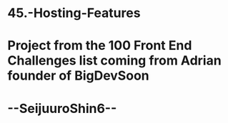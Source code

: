 # 45.-Hosting-Features
# Project from the 100 Front End Challenges list coming from Adrian founder of BigDevSoon
# --SeijuuroShin6--